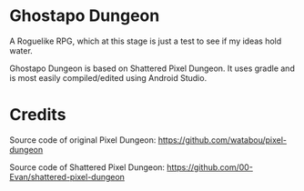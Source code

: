 Ghostapo Dungeon
=======================

A Roguelike RPG, which at this stage is just a test to see if my ideas hold water.

Ghostapo Dungeon is based on Shattered Pixel Dungeon. It uses gradle and is most easily compiled/edited using Android Studio.


Credits
=======================

Source code of original Pixel Dungeon:
https://github.com/watabou/pixel-dungeon

Source code of Shattered Pixel Dungeon:
https://github.com/00-Evan/shattered-pixel-dungeon
